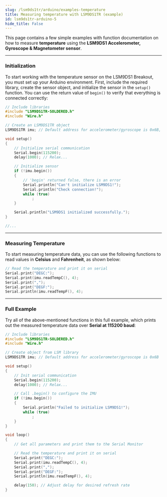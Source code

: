 ```yaml
---
slug: /lsm9ds1tr/arduino/examples-temperature
title: Measuring temperature with LSM9DS1TR (example)
id: lsm9ds1tr-arduino-5
hide_title: False
---
```


This page contains a few simple examples with function documentation on how to measure **temperature** using the **LSM9DS1 Accelerometer, Gyroscope & Magnetometer sensor**.

---

### Initialization
To start working with the temperature sensor on the LSM9DS1 Breakout, you must set up your Arduino environment. First, include the required library, create the sensor object, and initialize the sensor in the `setup()` function. You can use the return value of `begin()` to verify that everything is connected correctly:

```cpp
// Include libraries
#include "LSM9DS1TR-SOLDERED.h"
#include "Wire.h"

// Create an LSM9DS1TR object
LSM9DS1TR imu; // Default address for accelerometer/gyroscope is 0x6B, and magnetometer is 0x1E.

void setup()
{
    // Initialize serial communication
    Serial.begin(115200);
    delay(1000); // Relax...

    // Initialize sensor
    if (!imu.begin())
    {
        // 'begin' returned false, there is an error
        Serial.println("Can't initialize LSM9DS1!");
        Serial.println("Check connection!");
        while (true)
            ;
    }

    Serial.println("LSM9DS1 initialized successfully.");
}

//...
```

<FunctionDocumentation
functionName="imu.begin()"
description="Initializes the LSM9DS1 Magnetometer sensor, setting up communication over I2C or SPI and configuring the sensor for operation. This function also verifies the presence of the sensor on the specified I2C address or SPI bus."
returnDescription="Returns true: If initialization is successful, indicating that the sensor is properly connected and configured.Returns false: If initialization fails, indicating a connection issue or incorrect configuration."
parameters={[]}
/>

---

### Measuring Temperature
To start measuring temperature data, you can use the following functions to read values in **Celsius** and **Fahrenheit**, as shown below:

```cpp
// Read the temperature and print it on serial
Serial.print("DEGC:");
Serial.print(imu.readTempC(), 4);
Serial.print(",");
Serial.print("DEGF:");
Serial.println(imu.readTempF(), 4);
```

<FunctionDocumentation functionName="imu.readTemp*()" description="Reads the temperature value from the LSM9DS1 sensor in Celsius (`readTempC`) or Fahrenheit (`readTempF`)." returnDescription="Returns a floating-point number representing the temperature in degrees Celsius or Fahrenheit." parameters={[]} />

---

### Full Example
Try all of the above-mentioned functions in this full example, which prints out the measured temperature data over **Serial at 115200 baud**:


```cpp
// Include libraries
#include "LSM9DS1TR-SOLDERED.h"
#include "Wire.h"

// Create object from LSM library
LSM9DS1TR imu; // Default address for accelerometer/gyroscope is 0x6B

void setup()
{
    // Init serial communication
    Serial.begin(115200);
    delay(1000); // Relax...

    // Call .begin() to configure the IMU
    if (!imu.begin())
    {
        Serial.println("Failed to initialize LSM9DS1!");
        while (true)
            ;
    }
}

void loop()
{
    // Get all parameters and print them to the Serial Monitor

    // Read the temperature and print it on serial
    Serial.print("DEGC:");
    Serial.print(imu.readTempC(), 4);
    Serial.print(",");
    Serial.print("DEGF:");
    Serial.println(imu.readTempF(), 4);

    delay(150); // Adjust delay for desired refresh rate
}

```
<QuickLink 
  title="LSM9DS1_Basic_I2C.ino" 
  description="Most basic example of use. Example using the LSM9DS1 with basic settings"
  url="https://github.com/SolderedElectronics/Soldered-LSM9DS1TR-Arduino-Library/blob/main/examples/LSM9DS1_Basic_I2C/LSM9DS1_Basic_I2C.ino" 
/>